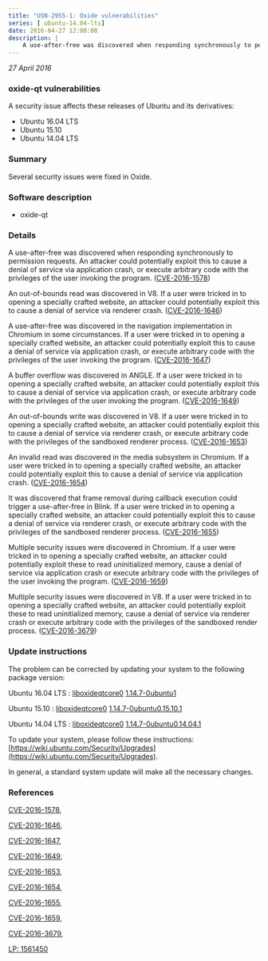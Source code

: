 ```yaml
---
title: "USN-2955-1: Oxide vulnerabilities"
series: [ ubuntu-14.04-lts]
date: 2016-04-27 12:00:00
description: |
    A use-after-free was discovered when responding synchronously to permission requests. An attacker could potentially exploit this to cause a denial of service via application crash, or execute arbitrary code with the privileges of the user invoking the program. ([CVE-2016-1578](http://people.ubuntu.com/~ubuntu-security/cve/CVE-2016-1578))
--- 
```

 
 

*27 April 2016*

### oxide-qt vulnerabilities

A security issue affects these releases of Ubuntu and its derivatives:

* Ubuntu 16.04 LTS
* Ubuntu 15.10
* Ubuntu 14.04 LTS

### Summary

Several security issues were fixed in Oxide. 

### Software description

* oxide-qt 

### Details

A use-after-free was discovered when responding synchronously to permission requests. An attacker could potentially exploit this to cause a denial of service via application crash, or execute arbitrary code with the privileges of the user invoking the program. ([CVE-2016-1578](http://people.ubuntu.com/~ubuntu-security/cve/CVE-2016-1578))

An out-of-bounds read was discovered in V8. If a user were tricked in to opening a specially crafted website, an attacker could potentially exploit this to cause a denial of service via renderer crash. ([CVE-2016-1646](http://people.ubuntu.com/~ubuntu-security/cve/CVE-2016-1646))

A use-after-free was discovered in the navigation implementation in Chromium in some circumstances. If a user were tricked in to opening a specially crafted website, an attacker could potentially exploit this to cause a denial of service via application crash, or execute arbitrary code with the privileges of the user invoking the program. ([CVE-2016-1647](http://people.ubuntu.com/~ubuntu-security/cve/CVE-2016-1647))

A buffer overflow was discovered in ANGLE. If a user were tricked in to opening a specially crafted website, an attacker could potentially exploit this to cause a denial of service via application crash, or execute arbitrary code with the privileges of the user invoking the program. ([CVE-2016-1649](http://people.ubuntu.com/~ubuntu-security/cve/CVE-2016-1649))

An out-of-bounds write was discovered in V8. If a user were tricked in to opening a specially crafted website, an attacker could potentially exploit this to cause a denial of service via renderer crash, or execute arbitrary code with the privileges of the sandboxed renderer process. ([CVE-2016-1653](http://people.ubuntu.com/~ubuntu-security/cve/CVE-2016-1653))

An invalid read was discovered in the media subsystem in Chromium. If a user were tricked in to opening a specially crafted website, an attacker could potentially exploit this to cause a denial of service via application crash. ([CVE-2016-1654](http://people.ubuntu.com/~ubuntu-security/cve/CVE-2016-1654))

It was discovered that frame removal during callback execution could trigger a use-after-free in Blink. If a user were tricked in to opening a specially crafted website, an attacker could potentially exploit this to cause a denial of service via renderer crash, or execute arbitrary code with the privileges of the sandboxed renderer process. ([CVE-2016-1655](http://people.ubuntu.com/~ubuntu-security/cve/CVE-2016-1655))

Multiple security issues were discovered in Chromium. If a user were tricked in to opening a specially crafted website, an attacker could potentially exploit these to read uninitialized memory, cause a denial of service via application crash or execute arbitrary code with the privileges of the user invoking the program. ([CVE-2016-1659](http://people.ubuntu.com/~ubuntu-security/cve/CVE-2016-1659))

Multiple security issues were discovered in V8. If a user were tricked in to opening a specially crafted website, an attacker could potentially exploit these to read uninitialized memory, cause a denial of service via renderer crash or execute arbitrary code with the privileges of the sandboxed render process. ([CVE-2016-3679](http://people.ubuntu.com/~ubuntu-security/cve/CVE-2016-3679)) 

### Update instructions

The problem can be corrected by updating your system to the following package version:

Ubuntu 16.04 LTS
 : [liboxideqtcore0](https://launchpad.net/ubuntu/+source/oxide-qt) <span> [1.14.7-0ubuntu1](https://launchpad.net/ubuntu/+source/oxide-qt/1.14.7-0ubuntu1) </span> 

Ubuntu 15.10
 : [liboxideqtcore0](https://launchpad.net/ubuntu/+source/oxide-qt) <span> [1.14.7-0ubuntu0.15.10.1](https://launchpad.net/ubuntu/+source/oxide-qt/1.14.7-0ubuntu0.15.10.1) </span> 

Ubuntu 14.04 LTS
 : [liboxideqtcore0](https://launchpad.net/ubuntu/+source/oxide-qt) <span> [1.14.7-0ubuntu0.14.04.1](https://launchpad.net/ubuntu/+source/oxide-qt/1.14.7-0ubuntu0.14.04.1) </span> 

To update your system, please follow these instructions: [https://wiki.ubuntu.com/Security/Upgrades](https://wiki.ubuntu.com/Security/Upgrades).

In general, a standard system update will make all the necessary changes. 

### References

 
 [CVE-2016-1578](http://people.ubuntu.com/~ubuntu-security/cve/CVE-2016-1578), 

 [CVE-2016-1646](http://people.ubuntu.com/~ubuntu-security/cve/CVE-2016-1646), 

 [CVE-2016-1647](http://people.ubuntu.com/~ubuntu-security/cve/CVE-2016-1647), 

 [CVE-2016-1649](http://people.ubuntu.com/~ubuntu-security/cve/CVE-2016-1649), 

 [CVE-2016-1653](http://people.ubuntu.com/~ubuntu-security/cve/CVE-2016-1653), 

 [CVE-2016-1654](http://people.ubuntu.com/~ubuntu-security/cve/CVE-2016-1654), 

 [CVE-2016-1655](http://people.ubuntu.com/~ubuntu-security/cve/CVE-2016-1655), 

 [CVE-2016-1659](http://people.ubuntu.com/~ubuntu-security/cve/CVE-2016-1659), 

 [CVE-2016-3679](http://people.ubuntu.com/~ubuntu-security/cve/CVE-2016-3679), 

 [LP: 1561450](https://launchpad.net/bugs/1561450)
 


